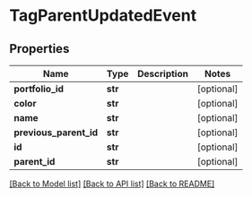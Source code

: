 # TagParentUpdatedEvent

## Properties
Name | Type | Description | Notes
------------ | ------------- | ------------- | -------------
**portfolio_id** | **str** |  | [optional] 
**color** | **str** |  | [optional] 
**name** | **str** |  | [optional] 
**previous_parent_id** | **str** |  | [optional] 
**id** | **str** |  | [optional] 
**parent_id** | **str** |  | [optional] 

[[Back to Model list]](../README.md#documentation-for-models) [[Back to API list]](../README.md#documentation-for-api-endpoints) [[Back to README]](../README.md)



